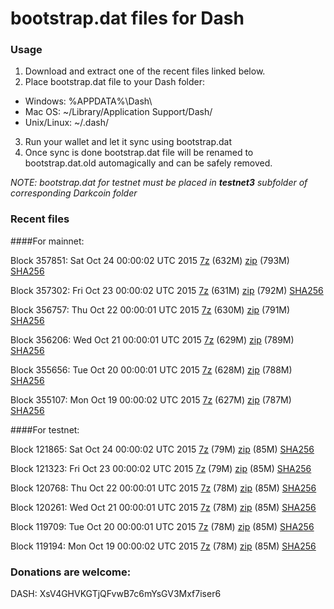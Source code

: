 # bootstrap.dat files for Dash

### Usage

1. Download and extract one of the recent files linked below.
2. Place bootstrap.dat file to your Dash folder:
 - Windows: %APPDATA%\Dash\
 - Mac OS: ~/Library/Application Support/Dash/
 - Unix/Linux: ~/.dash/
3. Run your wallet and let it sync using bootstrap.dat
4. Once sync is done bootstrap.dat file will be renamed to bootstrap.dat.old automagically and can be safely removed.

_NOTE: bootstrap.dat for testnet must be placed in **testnet3** subfolder of corresponding Darkcoin folder_

### Recent files

####For mainnet:

Block 357851: Sat Oct 24 00:00:02 UTC 2015 [7z](https://transfer.sh/1gcOIv/bootstrap.dat.20151024.7z) (632M) [zip](https://transfer.sh/8GyBP/bootstrap.dat.20151024.zip) (793M) [SHA256](https://transfer.sh/v3iOo/sha256.txt)

Block 357302: Fri Oct 23 00:00:02 UTC 2015 [7z](https://transfer.sh/LZBxb/bootstrap.dat.20151023.7z) (631M) [zip](https://transfer.sh/7Hlyd/bootstrap.dat.20151023.zip) (792M) [SHA256](https://transfer.sh/rTXlm/sha256.txt)

Block 356757: Thu Oct 22 00:00:01 UTC 2015 [7z](https://transfer.sh/3aDsG/bootstrap.dat.20151022.7z) (630M) [zip](https://transfer.sh/k9SPO/bootstrap.dat.20151022.zip) (791M) [SHA256](https://transfer.sh/wxRFQ/sha256.txt)

Block 356206: Wed Oct 21 00:00:01 UTC 2015 [7z](https://transfer.sh/4UEVB/bootstrap.dat.20151021.7z) (629M) [zip](https://transfer.sh/D0sQz/bootstrap.dat.20151021.zip) (789M) [SHA256](https://transfer.sh/sC0V4/sha256.txt)

Block 355656: Tue Oct 20 00:00:01 UTC 2015 [7z](https://transfer.sh/8B5XN/bootstrap.dat.20151020.7z) (628M) [zip](https://transfer.sh/18YoiE/bootstrap.dat.20151020.zip) (788M) [SHA256](https://transfer.sh/pEEGf/sha256.txt)

Block 355107: Mon Oct 19 00:00:02 UTC 2015 [7z](https://transfer.sh/H6V6F/bootstrap.dat.20151019.7z) (627M) [zip](https://transfer.sh/C2Nz2/bootstrap.dat.20151019.zip) (787M) [SHA256](https://transfer.sh/lZULq/sha256.txt)

####For testnet:

Block 121865: Sat Oct 24 00:00:02 UTC 2015 [7z](https://transfer.sh/1fG9Js/bootstrap.dat.20151024.7z) (79M) [zip](https://transfer.sh/18cHQN/bootstrap.dat.20151024.zip) (85M) [SHA256](https://transfer.sh/gORF5/sha256.txt)

Block 121323: Fri Oct 23 00:00:02 UTC 2015 [7z](https://transfer.sh/17uZri/bootstrap.dat.20151023.7z) (79M) [zip](https://transfer.sh/S9GZh/bootstrap.dat.20151023.zip) (85M) [SHA256](https://transfer.sh/y9XYH/sha256.txt)

Block 120768: Thu Oct 22 00:00:01 UTC 2015 [7z](https://transfer.sh/83fas/bootstrap.dat.20151022.7z) (78M) [zip](https://transfer.sh/1hgZhq/bootstrap.dat.20151022.zip) (85M) [SHA256](https://transfer.sh/w67cp/sha256.txt)

Block 120261: Wed Oct 21 00:00:01 UTC 2015 [7z](https://transfer.sh/qwx1C/bootstrap.dat.20151021.7z) (78M) [zip](https://transfer.sh/yISBd/bootstrap.dat.20151021.zip) (85M) [SHA256](https://transfer.sh/14Hdbq/sha256.txt)

Block 119709: Tue Oct 20 00:00:01 UTC 2015 [7z](https://transfer.sh/aZswp/bootstrap.dat.20151020.7z) (78M) [zip](https://transfer.sh/9TlCm/bootstrap.dat.20151020.zip) (85M) [SHA256](https://transfer.sh/hCRLk/sha256.txt)

Block 119194: Mon Oct 19 00:00:02 UTC 2015 [7z](https://transfer.sh/14634q/bootstrap.dat.20151019.7z) (78M) [zip](https://transfer.sh/ilyHH/bootstrap.dat.20151019.zip) (85M) [SHA256](https://transfer.sh/e36ew/sha256.txt)

### Donations are welcome:

DASH: XsV4GHVKGTjQFvwB7c6mYsGV3Mxf7iser6
